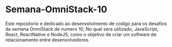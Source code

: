 # Semana-OmniStack-10

Este repositorio e dedicado ao desenvolvimento de codigo para os desafios da semana OmniStack de numero 10;
No qual sera utilizado, JavaScript, React, ReactNative e NodeJS, como o objetivo de criar um software de relacionamento entre desenvolvedores.
